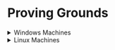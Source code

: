 # Proving Grounds

<details>

<summary>Windows Machines</summary>

* [ ] HelpDesk
* [ ] Squid
* [ ] Slort
* [ ] AuthBy
* [ ] UT99
* [ ] MeatHead
* [ ] Jacko
* [ ] Medjed
* [ ] Algeron
* [ ] Hutch
* [ ] Shenzi
* [ ] DVR4
* [x] Internal
* [ ] Craft
* [ ] Vault
* [ ] BillyBoss

</details>

<details>

<summary>Linux Machines</summary>

* [ ] ClamAV
* [ ] Tico
* [ ] Fail
* [ ] Nibbles
* [ ] Banzai
* [ ] Hunit
* [ ] Zino
* [ ] Peppo
* [ ] Dbibble
* [ ] Hetemit
* [ ] Sybaris
* [ ] ZenPhoto
* [ ] Readys
* [ ] Nukem
* [ ] Walla
* [ ] Pelican
* [ ] Snookums
* [ ] Exfiltrated
* [ ] Twiggy
* [ ] Bratarina
* [ ] BlackGate
* [ ] Sirol

</details>
